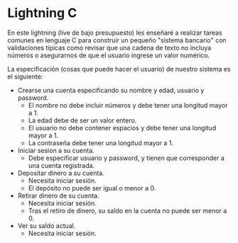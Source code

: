 # Lightning C

En este lightning (live de bajo presupuesto) les enseñaré a realizar tareas comunes en lenguaje C para construir un pequeño "sistema bancario" con validaciones típicas como revisar que una cadena de texto no incluya números o asegurarnos de que el usuario ingrese un valor numérico.

La especificación (cosas que puede hacer el usuario) de nuestro sistema es el siguiente:

- Crearse una cuenta especificando su nombre y edad, usuario y password.
  - El nombre no debe incluir números y debe tener una longitud mayor a 1.
  - La edad debe de ser un valor entero.
  - El usuario no debe contener espacios y debe tener una longitud mayor a 1.
  - La contraseña debe tener una longitud mayor a 1.
- Iniciar sesion a su cuenta.
  - Debe especificar usuario y password, y tienen que corresponder a una cuenta registrada.
- Depositar dinero a su cuenta.
  - Necesita iniciar sesión.
  - El depósito no puede ser igual o menor a 0.
- Retirar dinero de su cuenta.
  - Necesita iniciar sesión.
  - Tras el retiro de dinero, su saldo en la cuenta no puede ser menor a 0.
- Ver su saldo actual.
  - Necesita iniciar sesión.
